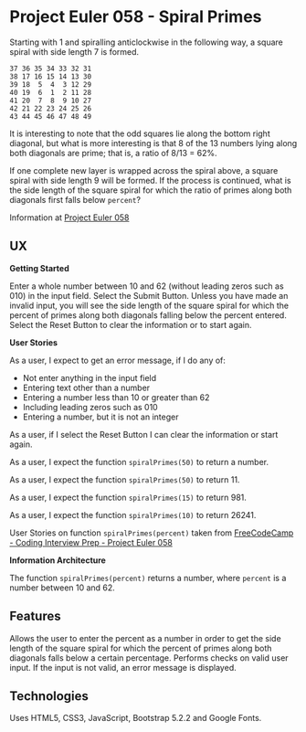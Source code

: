 # Project Euler 058 - Spiral Primes

Starting with 1 and spiralling anticlockwise in the following way, a square spiral with side length 7 is formed.

    37 36 35 34 33 32 31
    38 17 16 15 14 13 30
    39 18  5  4  3 12 29
    40 19  6  1  2 11 28
    41 20  7  8  9 10 27
    42 21 22 23 24 25 26
    43 44 45 46 47 48 49

It is interesting to note that the odd squares lie along the bottom right diagonal, but what is more interesting is that 8 of the 13 numbers lying along both diagonals are prime; that is, a ratio of 8/13 = 62%.

If one complete new layer is wrapped across the spiral above, a square spiral with side length 9 will be formed.  If the process is continued, what is the side length of the square spiral for which the ratio of primes along both diagonals first falls below `percent`?

Information at [Project Euler 058](https://projecteuler.net/problem=58)

## UX

**Getting Started**

Enter a whole number between 10 and 62 (without leading zeros such as 010) in the input field.  Select the Submit Button.  Unless you have made an invalid input, you will see the side length of the square spiral for which the percent of primes along both diagonals falling below the percent entered.  Select the Reset Button to clear the information or to start again.

**User Stories**

As a user, I expect to get an error message, if I do any of:

- Not enter anything in the input field
- Entering text other than a number
- Entering a number less than 10 or greater than 62
- Including leading zeros such as 010
- Entering a number, but it is not an integer

As a user, if I select the Reset Button I can clear the information or start again.

As a user, I expect the function `spiralPrimes(50)` to return a number.

As a user, I expect the function `spiralPrimes(50)` to return 11.

As a user, I expect the function `spiralPrimes(15)` to return 981.

As a user, I expect the function `spiralPrimes(10)` to return 26241.

User Stories on function `spiralPrimes(percent)` taken from [FreeCodeCamp - Coding Interview Prep - Project Euler 058](https://www.freecodecamp.org/learn/coding-interview-prep/project-euler/problem-58-spiral-primes)

**Information Architecture**

The function `spiralPrimes(percent)` returns a number, where `percent` is a number between 10 and 62.

## Features

Allows the user to enter the percent as a number in order to get the side length of the square spiral for which the percent of primes along both diagonals falls below a certain percentage.  Performs checks on valid user input.  If the input is not valid, an error message is displayed.

## Technologies

Uses HTML5, CSS3, JavaScript, Bootstrap 5.2.2 and Google Fonts.

